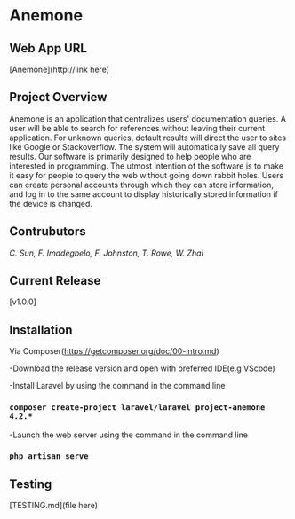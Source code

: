 # Anemone
 
## Web App URL
[Anemone](http://link here)

## Project Overview
Anemone is an application that centralizes users' documentation queries. A user will be able to search for references without leaving their current application. For unknown queries, default results will direct the user to sites like Google or Stackoverflow. The system will automatically save all query results.
Our software is primarily designed to help people who are interested in programming. The utmost intention of the software is to make it easy for people to query the web without going down rabbit holes. Users can create personal accounts through which they can store information, and log in to the same account to display historically stored information if the device is changed. 

## Contrubutors
*C. Sun, F. Imadegbelo, F. Johnston, T. Rowe, W. Zhai*

## Current Release 
[v1.0.0]

## Installation
Via Composer(https://getcomposer.org/doc/00-intro.md)

-Download the release version and open with preferred IDE(e.g VScode)

-Install Laravel by using the command in the command line
### `composer create-project laravel/laravel project-anemone 4.2.*`

-Launch the web server using the command in the command line
### `php artisan serve`

## Testing
[TESTING.md](file here)
